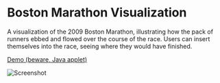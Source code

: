 # Boston Marathon Visualization

A visualization of the 2009 Boston Marathon, illustrating how the pack of runners ebbed and flowed over the course of the race. Users can insert themselves into the race, seeing where they would have finished.

<a href="http://orangejenny.com/content/processing/applet/index.html">Demo (beware, Java applet)</a>

![Screenshot](http://orangejenny.com/content/processing/applet.png)
